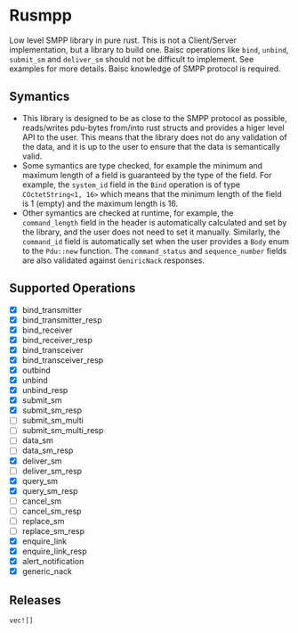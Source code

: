 # Rusmpp

Low level SMPP library in pure rust. This is not a Client/Server implementation, but a library to build one. Baisc operations like `bind`, `unbind`, `submit_sm` and `deliver_sm` should not be difficult to implement. See examples for more details. Baisc knowledge of SMPP protocol is required.

## Symantics

- This library is designed to be as close to the SMPP protocol as possible, reads/writes pdu-bytes from/into rust structs and provides a higer level API to the user. This means that the library does not do any validation of the data, and it is up to the user to ensure that the data is semantically valid.
- Some symantics are type checked, for example the minimum and maximum length of a field is guaranteed by the type of the field. For example, the `system_id` field in the `Bind` operation is of type `COctetString<1, 16>` which means that the minimum length of the field is 1 (empty) and the maximum length is 16.
- Other symantics are checked at runtime, for example, the `command_length` field in the header is automatically calculated and set by the library, and the user does not need to set it manually. Similarly, the `command_id` field is automatically set when the user provides a `Body` enum to the `Pdu::new` function. The `command_status` and `sequence_number` fields are also validated against `GeniricNack` responses.

## Supported Operations

- [x] bind_transmitter
- [x] bind_transmitter_resp
- [x] bind_receiver
- [x] bind_receiver_resp
- [x] bind_transceiver
- [x] bind_transceiver_resp
- [x] outbind
- [x] unbind
- [x] unbind_resp
- [x] submit_sm
- [x] submit_sm_resp
- [ ] submit_sm_multi
- [ ] submit_sm_multi_resp
- [ ] data_sm
- [ ] data_sm_resp
- [x] deliver_sm
- [ ] deliver_sm_resp
- [x] query_sm
- [x] query_sm_resp
- [ ] cancel_sm
- [ ] cancel_sm_resp
- [ ] replace_sm
- [ ] replace_sm_resp
- [x] enquire_link
- [x] enquire_link_resp
- [x] alert_notification
- [x] generic_nack

## Releases

`vec![]`
